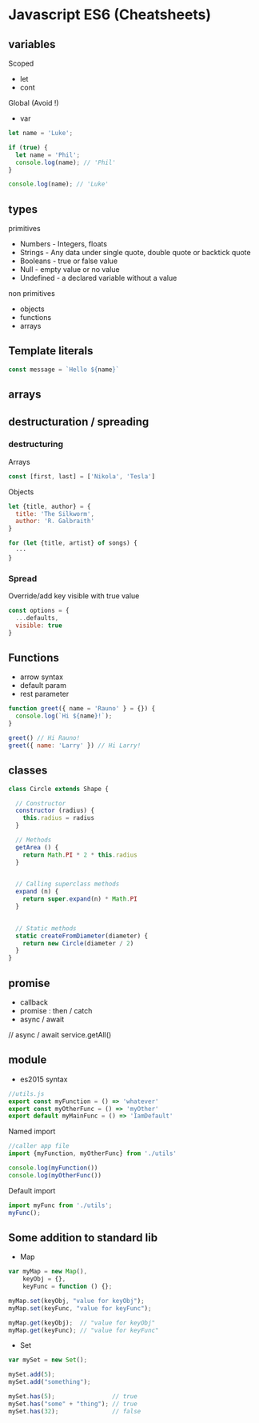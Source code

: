 # Javascript ES6 (Cheatsheets)


## variables

Scoped

* let
* cont 

Global (Avoid !)

* var 



```javascript
let name = 'Luke';

if (true) {  
  let name = 'Phil';
  console.log(name); // 'Phil'
}

console.log(name); // 'Luke'  
```

## types

primitives 

* Numbers - Integers, floats
* Strings - Any data under single quote, double quote or backtick quote
* Booleans - true or false value
* Null - empty value or no value
* Undefined - a declared variable without a value

non primitives

* objects
* functions
* arrays


## Template literals

```javascript
const message = `Hello ${name}`

```


## arrays

## destructuration / spreading


### destructuring

Arrays

```javascript
const [first, last] = ['Nikola', 'Tesla']
``` 


Objects

```javascript
let {title, author} = {
  title: 'The Silkworm',
  author: 'R. Galbraith'
}

```

```javascript
for (let {title, artist} of songs) {
  ···
}

```

### Spread


Override/add key visible with true value

```javascript
const options = {
  ...defaults,
  visible: true
}


```

## Functions

* arrow syntax
* default param
* rest parameter

```javascript
function greet({ name = 'Rauno' } = {}) {
  console.log(`Hi ${name}!`);
}

greet() // Hi Rauno!
greet({ name: 'Larry' }) // Hi Larry!
```


## classes

```javascript
class Circle extends Shape {

  // Constructor
  constructor (radius) {
    this.radius = radius
  }

  // Methods
  getArea () {
    return Math.PI * 2 * this.radius
  }
 

  // Calling superclass methods
  expand (n) {
    return super.expand(n) * Math.PI
  }
 

  // Static methods
  static createFromDiameter(diameter) {
    return new Circle(diameter / 2)
  }
}
```
 



## promise 

* callback
* promise : then / catch
* async / await

// async /  await service.getAll()


## module

* es2015 syntax


```javascript
//utils.js
export const myFunction = () => 'whatever'
export const myOtherFunc = () => 'myOther'
export default myMainFunc = () => 'IamDefault'
```

Named import 

```javascript
//caller app file
import {myFunction, myOtherFunc} from './utils'

console.log(myFunction())
console.log(myOtherFunc())
```

Default import 

```javascript
import myFunc from './utils';
myFunc();
```


## Some addition to standard lib

* Map

```javascript
var myMap = new Map(),
    keyObj = {},
    keyFunc = function () {};

myMap.set(keyObj, "value for keyObj");
myMap.set(keyFunc, "value for keyFunc");

myMap.get(keyObj);  // "value for keyObj"
myMap.get(keyFunc); // "value for keyFunc"

```

* Set

```javascript
var mySet = new Set();

mySet.add(5);
mySet.add("something");

mySet.has(5);                // true
mySet.has("some" + "thing"); // true
mySet.has(32);               // false
```